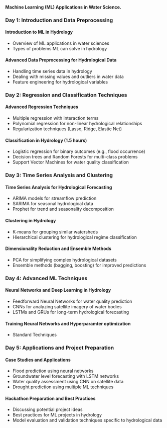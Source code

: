 #### Machine Learning (ML) Applications in Water Science.

### Day 1: Introduction and Data Preprocessing

#### Introduction to ML in Hydrology

- Overview of ML applications in water sciences
- Types of problems ML can solve in hydrology


#### Advanced Data Preprocessing for Hydrological Data 

- Handling time series data in hydrology
- Dealing with missing values and outliers in water data
- Feature engineering for hydrological variables


### Day 2: Regression and Classification Techniques

#### Advanced Regression Techniques 

- Multiple regression with interaction terms
- Polynomial regression for non-linear hydrological relationships
- Regularization techniques (Lasso, Ridge, Elastic Net)


#### Classification in Hydrology (1.5 hours)

- Logistic regression for binary outcomes (e.g., flood occurrence)
- Decision trees and Random Forests for multi-class problems
- Support Vector Machines for water quality classification


### Day 3: Time Series Analysis and Clustering


#### Time Series Analysis for Hydrological Forecasting

- ARIMA models for streamflow prediction
- SARIMA for seasonal hydrological data
- Prophet for trend and seasonality decomposition


#### Clustering in Hydrology

- K-means for grouping similar watersheds
- Hierarchical clustering for hydrological regime classification


#### Dimensionality Reduction and Ensemble Methods

- PCA for simplifying complex hydrological datasets
- Ensemble methods (bagging, boosting) for improved predictions


### Day 4: Advanced ML Techniques


#### Neural Networks and Deep Learning in Hydrology

- Feedforward Neural Networks for water quality prediction
- CNNs for analyzing satellite imagery of water bodies
- LSTMs and GRUs for long-term hydrological forecasting


#### Training Neural Networks and Hyperparamter optimization
- Standard Techniques

### Day 5: Applications and Project Preparation


#### Case Studies and Applications

- Flood prediction using neural networks
- Groundwater level forecasting with LSTM networks
- Water quality assessment using CNN on satellite data
- Drought prediction using multiple ML techniques


#### Hackathon Preparation and Best Practices

- Discussing potential project ideas
- Best practices for ML projects in hydrology
- Model evaluation and validation techniques specific to hydrological data

